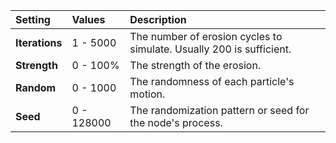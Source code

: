 | Setting        | Values      | Description                                                          |
| :------------- | :---------- | :------------------------------------------------------------------- |
| **Iterations** | 1 - 5000    | The number of erosion cycles to simulate. Usually 200 is sufficient. |
| **Strength**   | 0 - 100% | The strength of the erosion.                                         |
| **Random**     | 0 - 1000    | The randomness of each particle's motion.                            |
| **Seed**       | 0 - 128000  | The randomization pattern or seed for the node's process.            |



<!--examples-->
